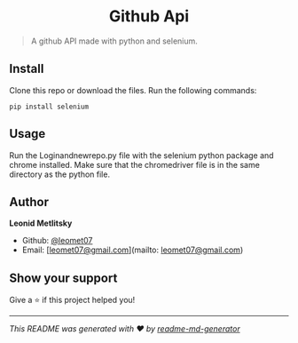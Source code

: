 <h1 align="center">Github Api</h1>
<p>
</p>

> A github API made with python and selenium.

## Install


Clone this repo or download the files.
Run the following commands:
```
pip install selenium
```

## Usage


Run the Loginandnewrepo.py file with the selenium python package and chrome installed. Make sure that the chromedriver file is in the same directory as the python file.


## Author

**Leonid Metlitsky**

* Github: [@leomet07](https://github.com/leomet07)
* Email: [leomet07@gmail.com](mailto: leomet07@gmail.com)

## Show your support

Give a ⭐️ if this project helped you!

***
_This README was generated with ❤️ by [readme-md-generator](https://github.com/kefranabg/readme-md-generator)_
